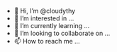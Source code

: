 - 👋 Hi, I’m @cloudythy
- 👀 I’m interested in ...
- 🌱 I’m currently learning ...
- 💞️ I’m looking to collaborate on ...
- 📫 How to reach me ...

<!---
cloudythy/cloudythy is a ✨ special ✨ repository because its `README.md` (this file) appears on your GitHub profile.
You can click the Preview link to take a look at your changes.
--->
